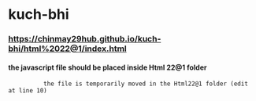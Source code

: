 # kuch-bhi
###   https://chinmay29hub.github.io/kuch-bhi/html%2022@1/index.html


#### the javascript file should be placed inside Html 22@1 folder 
              the file is temporarily moved in the Html22@1 folder (edit at line 10)
